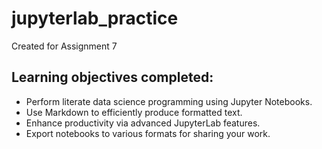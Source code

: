 # jupyterlab_practice
Created for Assignment 7

## Learning objectives completed:
- Perform literate data science programming using Jupyter Notebooks.
- Use Markdown to efficiently produce formatted text.
- Enhance productivity via advanced JupyterLab features.
- Export notebooks to various formats for sharing your work.
